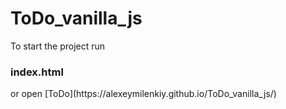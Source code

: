 # ToDo_vanilla_js

To start the project run
<h3>index.html</h3>
or open [ToDo](https://alexeymilenkiy.github.io/ToDo_vanilla_js/)
